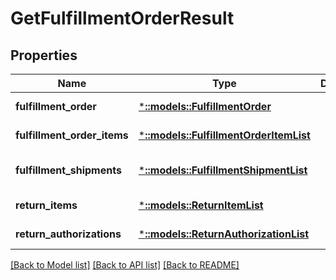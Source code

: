 # GetFulfillmentOrderResult

## Properties
Name | Type | Description | Notes
------------ | ------------- | ------------- | -------------
**fulfillment_order** | [***::models::FulfillmentOrder**](FulfillmentOrder.md) |  | [default to null]
**fulfillment_order_items** | [***::models::FulfillmentOrderItemList**](FulfillmentOrderItemList.md) |  | [default to null]
**fulfillment_shipments** | [***::models::FulfillmentShipmentList**](FulfillmentShipmentList.md) |  | [optional] [default to null]
**return_items** | [***::models::ReturnItemList**](ReturnItemList.md) |  | [default to null]
**return_authorizations** | [***::models::ReturnAuthorizationList**](ReturnAuthorizationList.md) |  | [default to null]

[[Back to Model list]](../README.md#documentation-for-models) [[Back to API list]](../README.md#documentation-for-api-endpoints) [[Back to README]](../README.md)


